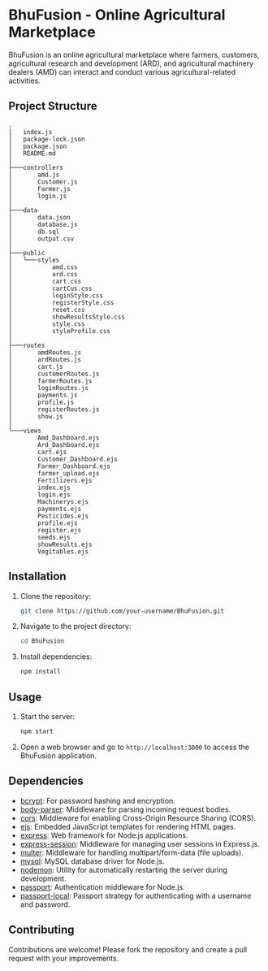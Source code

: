 # BhuFusion - Online Agricultural Marketplace

BhuFusion is an online agricultural marketplace where farmers, customers, agricultural research and development (ARD), and agricultural machinery dealers (AMD) can interact and conduct various agricultural-related activities.

## Project Structure

```
.
│   index.js
│   package-lock.json
│   package.json
│   README.md
│
├───controllers
│       amd.js
│       Customer.js
│       Farmer.js
│       login.js
│
├───data
│       data.json
│       database.js
│       db.sql
│       output.csv
│
├───public
│   └───styles
│           amd.css
│           ard.css
│           cart.css
│           cartCus.css
│           loginStyle.css
│           registerStyle.css
│           reset.css
│           showResultsStyle.css
│           style.css
│           styleProfile.css
│
├───routes
│       amdRoutes.js
│       ardRoutes.js
│       cart.js
│       customerRoutes.js
│       farmerRoutes.js
│       loginRoutes.js
│       payments.js
│       profile.js
│       registerRoutes.js
│       show.js
│
└───views
        Amd_Dashboard.ejs
        Ard_Dashboard.ejs
        cart.ejs
        Customer_Dashboard.ejs
        Farmer_Dashboard.ejs
        farmer_upload.ejs
        Fertilizers.ejs
        index.ejs
        login.ejs
        Machinerys.ejs
        payments.ejs
        Pesticides.ejs
        profile.ejs
        register.ejs
        seeds.ejs
        showResults.ejs
        Vegitables.ejs
```

## Installation

1. Clone the repository:

    ```bash
    git clone https://github.com/your-username/BhuFusion.git
    ```

2. Navigate to the project directory:

    ```bash
    cd BhuFusion
    ```

3. Install dependencies:

    ```bash
    npm install
    ```

## Usage

1. Start the server:

    ```bash
    npm start
    ```

2. Open a web browser and go to `http://localhost:3000` to access the BhuFusion application.

## Dependencies

- [bcrypt](https://www.npmjs.com/package/bcrypt): For password hashing and encryption.
- [body-parser](https://www.npmjs.com/package/body-parser): Middleware for parsing incoming request bodies.
- [cors](https://www.npmjs.com/package/cors): Middleware for enabling Cross-Origin Resource Sharing (CORS).
- [ejs](https://www.npmjs.com/package/ejs): Embedded JavaScript templates for rendering HTML pages.
- [express](https://www.npmjs.com/package/express): Web framework for Node.js applications.
- [express-session](https://www.npmjs.com/package/express-session): Middleware for managing user sessions in Express.js.
- [multer](https://www.npmjs.com/package/multer): Middleware for handling multipart/form-data (file uploads).
- [mysql](https://www.npmjs.com/package/mysql): MySQL database driver for Node.js.
- [nodemon](https://www.npmjs.com/package/nodemon): Utility for automatically restarting the server during development.
- [passport](https://www.npmjs.com/package/passport): Authentication middleware for Node.js.
- [passport-local](https://www.npmjs.com/package/passport-local): Passport strategy for authenticating with a username and password.

## Contributing

Contributions are welcome! Please fork the repository and create a pull request with your improvements.
